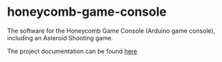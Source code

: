 # honeycomb-game-console

The software for the Honeycomb Game Console (Arduino game console), including an Asteroid Shooting game.

The project documentation can be found [here](https://docs.google.com/document/d/1pBgQ-G-ctdtlEskqA7KZa6RxNiwA6ZGbFz_7sp7582c/edit?usp=sharing)
